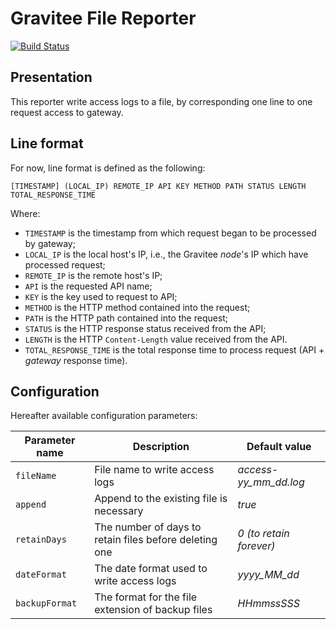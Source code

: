 # Gravitee File Reporter

[![Build Status](https://ci.gravitee.io/buildStatus/icon?job=gravitee-io/gravitee-reporter-file/master)](https://ci.gravitee.io/job/gravitee-io/job/gravitee-reporter-file/job/master/)

Presentation
------------

This reporter write access logs to a file, by corresponding one line to one request access to gateway.

Line format
-----------

For now, line format is defined as the following:

    [TIMESTAMP] (LOCAL_IP) REMOTE_IP API KEY METHOD PATH STATUS LENGTH TOTAL_RESPONSE_TIME

Where:

- `TIMESTAMP` is the timestamp from which request began to be processed by gateway;
- `LOCAL_IP` is the local host's IP, i.e., the Gravitee *node*'s IP which have processed request;
- `REMOTE_IP` is the remote host's IP;
- `API` is the requested API name;
- `KEY` is the key used to request to API;
- `METHOD` is the HTTP method contained into the request;
- `PATH` is the HTTP path contained into the request;
- `STATUS` is the HTTP response status received from the API;
- `LENGTH` is the HTTP `Content-Length` value received from the API.
- `TOTAL_RESPONSE_TIME` is the total response time to process request (API + *gateway* response time).
 

Configuration
-------------

Hereafter available configuration parameters: 

Parameter name | Description                                            | Default value
---------------|--------------------------------------------------------|--------------
`fileName`     | File name to write access logs                         | *access-yy_mm_dd.log*
`append`       | Append to the existing file is necessary               | *true*
`retainDays`   | The number of days to retain files before deleting one | *0 (to retain forever)*
`dateFormat`   | The date format used to write access logs              | *yyyy_MM_dd*
`backupFormat` | The format for the file extension of backup files      | *HHmmssSSS*
